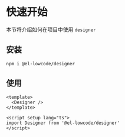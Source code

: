 # 快速开始

本节将介绍如何在项目中使用 `designer`

## 安装

```shell
npm i @el-lowcode/designer
```

## 使用

```vue
<template>
  <Designer />
</template>

<script setup lang="ts">
import Designer from '@el-lowcode/designer'
</script>
```